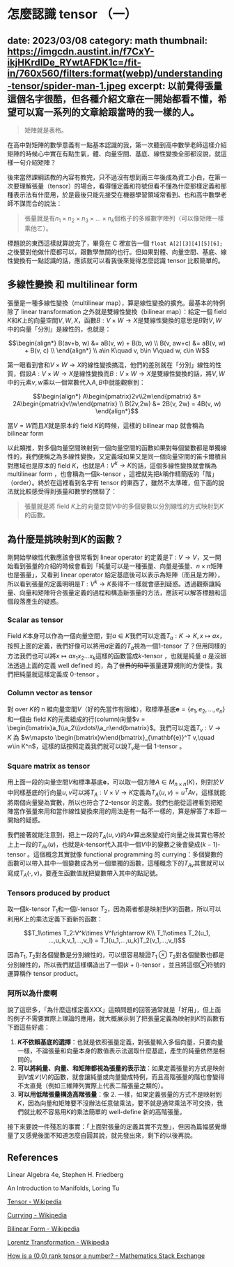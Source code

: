 # 怎麼認識 tensor （一）
date: 2023/03/08
category: math
thumbnail: https://imgcdn.austint.in/f7CxY-ikjHKrdIDe_RYwtAFDK1c=/fit-in/760x560/filters:format(webp)/understanding-tensor/spider-man-1.jpeg
excerpt: 以前覺得張量這個名字很酷，但各種介紹文章在一開始都看不懂，希望可以寫一系列的文章給跟當時的我一樣的人。
---

> 矩陣就是表格。

在高中對矩陣的數學意義有一點基本認識的我，第一次聽到高中數學老師這樣介紹矩陣的時候心中實在有點生氣，體、向量空間、基底、線性變換全部都沒說，就這樣一句介紹矩陣？

後來當然課綱該教的內容有教完，只不過沒有想到兩三年後成為資工小白，在第一次要理解張量（tensor）的場合，看得懂定義和符號但看不懂為什麼那樣定義和那種表示法有什麼用，於是最後只能先接受在機器學習領域常看到、也和高中數學老師不謀而合的說法：

> 張量就是有$` n_1\times n_2\times n_3 \times ... \times n_k `$個格子的多維數字陣列（可以像矩陣一樣乘他ㄛ）。

標題說的東西這樣就算說完了，畢竟在 C 裡宣告一個 `float A[2][3][4][5][6];` 之後要對他做什麼都可以，跟數學無關的也行。但如果對體、向量空間、基底、線性變換有一點認識的話，應該就可以看我後來覺得怎麼認識 tensor 比較簡單的。

## 多線性變換 和 multilinear form

張量是一種多線性變換（multilinear map），算是線性變換的擴充。最基本的特例除了 linear transformation 之外就是雙線性變換（bilinear map）：給定一個 field $`K`$和$`K`$上的向量空間$`V, W, X`$，函數$`B:V\times W\rightarrow X`$是雙線性變換的意思是$`B`$對$`V,W`$中的向量「分別」是線性的，也就是：

```math
\begin{align*}
B(av+b, w) &= aB(v, w) + B(b, w) \\
B(v, aw+c) &= aB(v, w) + B(v, c) \\
\end{align*}
\\
a\in K\quad v, b\in V\quad w, c\in W
```

第一眼看到會和$`V\times W\rightarrow X`$的線性變換搞混，他們的差別就在「分別」線性的性質，假設$`A:V\times W\rightarrow X`$是線性變換而$`B:V\times W\rightarrow X`$是雙線性變換的話，將$`V, W`$中的元素$`v, w`$乘以一個常數代入$`A, B`$中就能觀察到：

```math
\begin{align*}
A\begin{pmatrix}2v\\2w\end{pmatrix} &= 2A\begin{pmatrix}v\\w\end{pmatrix} \\
B(2v,2w) &= 2B(v, 2w) = 4B(v, w)
\end{align*}
```

當$`V=W`$而且$`X`$就是原本的 field $`K`$的時候，這樣的 bilinear map 就會稱為 bilinear form

以此類推，對多個向量空間映射到一個向量空間的函數如果對每個變數都是單獨線性的，我們便稱之為多線性變換，又定義域如果又是同一個向量空間的笛卡爾積且對應域也是原本的 field $`K`$，也就是$`A: V^k \rightarrow K`$的話，這個多線性變換就會稱為 multilinear form ，也會稱為一個$`k`$-tensor ，這裡就先把$`k`$稱作精簡版的「階」（order）。終於在這裡看到名字有 tensor 的東西了，雖然不太準確，但下面的說法就比較感受得到張量和數學的關聯了：

> 張量就是將 field $`K`$上的向量空間$`V`$中的多個變數以分別線性的方式映射到$`K`$的函數。

## 為什麼是挑映射到$`K`$的函數？

剛開始學線性代數應該會很常看到 linear operator 的定義是$`T: V\rightarrow V`$，又一開始看到張量的介紹的時候會看到「純量可以是一種張量、向量是張量、$`n\times n`$矩陣也是張量」，又看到 linear operator 給定基底後可以表示為矩陣（而且是方陣），所以看到張量的定義明明是$`T: V^k\rightarrow K`$長得不一樣就會感到疑惑。透過觀察讓純量、向量和矩陣符合張量定義的過程和構造新張量的方法，應該可以解答標題和這個段落產生的疑惑。

### Scalar as tensor

Field $`K`$本身可以作為一個向量空間，對$`a\in K`$我們可以定義$`T_a: K\rightarrow K, x\mapsto ax`$，按照上面的定義，我們好像可以將用$`a`$定義的$`T_a`$視為一個$`1`$-tensor 了？但用同樣的方法我們也可以將$`x\mapsto a x_1 x_2 ... x_k`$這樣的函數當成$`k`$-tensor ，也就是純量 $`a`$ 是沒辦法透過上面的定義 well defined 的，為了~~世界的和平~~張量運算規則的方便性，我們把純量就這樣定義成 $`0`$-tensor 。

### Column vector as tensor

對 over $`K`$的 n 維向量空間$`V`$（好的先當作有限維），取標準基底$`\mathbf{e} = \{e_1, e_2,...,e_n\}`$和一個由 field $`K`$的元素組成的行(column)向量$`v = \begin{bmatrix}a_1\\a_2\\\vdots\\a_n\end{bmatrix}`$。我們可以定義$`T_v: V\rightarrow K`$ 為 $`w\mapsto \begin{bmatrix}w\end{bmatrix}_{\mathbf{e}}^T v,\quad w\in K^n`$，這樣的話按照定義我們就可以說$`T_v`$是一個 $`1`$-tensor 。

### Square matrix as tensor

用上面一段的向量空間$`V`$和標準基底$`\mathbf{e}`$，可以取一個方陣$`A\in M_{n\times n}(K)`$，則對於$`V`$中同樣基底的行向量$`u,v`$可以將$`T_A: V\times V\rightarrow K`$定義為$`T_A(u, v)=u^T Av`$，這樣就能將兩個向量變為實數，所以也符合了$`2`$-tensor 的定義。我們也能從這裡看到把矩陣當作張量來用和當作線性變換來用的用法是有一點不一樣的，算是解答了本節一開始的疑惑。

我們接著就能注意到，把上一段的$`T_A(u,v)`$的$`Av`$算出來變成行向量之後其實也等於上上一段的$`T_{Av}(u)`$，也就是$`k`$-tensor代入其中一個$`V`$中的變數之後會變成$`(k-1)`$-tensor 。這個概念其實就像 functional programming 的 currying：多個變數的函數可以帶入其中一個變數成為另一個單獨的函數，這種概念下的$`T_{Av}`$其實就可以寫成$`T_A(\cdot,v)`$，要產生函數值就把變數帶入其中的點記號。

### Tensors produced by product

取一個$`k`$-tensor $`T_1`$和一個$`l`$-tensor $`T_2`$，因為兩者都是映射到$`K`$的函數，所以可以利用$`K`$上的乘法定義下面新的函數：

```math
T_1\otimes T_2:V^k\times V^l\rightarrow K\\
T_1\otimes T_2(u_1, ...,u_k,v_1,...,v_l) = T_1(u_1,...,u_k)T_2(v_1,...,v_l)
```
因為$`T_1,T_2`$對各個變數是分別線性的，可以很容易驗證$`T_1\otimes T_2`$對各個變數也都是分別線性的，所以我們就這樣構造出了一個$`(k+l)`$-tensor ，並且將這個$`\otimes`$符號的運算稱作 tensor product。

### 阿所以為什麼啊

說了這麽多，「為什麼這樣定義XXX」這類問題的回答通常就是「好用」，但上面的例子不需要實際上理論的應用，就大概展示到了把張量定義為映射到$`K`$的函數有下面這些好處：

1. **$`K`$不依賴基底的選擇**：也就是依照張量定義，對張量輸入多個向量，只要向量一樣，不論張量和向量本身的數值表示法選取什麼基底，產生的純量依然是相同的。
2. **可以將純量、向量、和矩陣都視為張量的表示法**：如果定義張量的方式是映射到$`V`$或$`\mathcal{L}(V)`$的函數，就會讓純量或向量變成特例，而且高階張量的階也會變得不太直覺（例如三維陣列實際上代表二階張量之類的）。
3. **可以用低階張量構造高階張量**：像 2. 一樣，如果定義張量的方式不是映射到$`K`$，因為向量和矩陣要不沒辦法任意做乘法，要不就是通常乘法不可交換，我們就比較不容易用$`K`$的乘法簡單的 well-define 新的高階張量。

接下來要說一件殘忍的事實：「上面對張量的定義其實不完整」，但因為篇幅感覺爆量了又感覺後面不知道怎麼自圓其說，就先發出來，剩下的以後再說。


## References

Linear Algebra 4e, Stephen H. Friedberg

An Introduction to Manifolds, Loring Tu

[Tensor - Wikipedia](https://en.wikipedia.org/wiki/Tensor)

[Currying - Wikipedia](https://en.wikipedia.org/wiki/Currying)


[Bilinear Form - Wikipedia](https://en.wikipedia.org/wiki/Bilinear_form)

[Lorentz Transformation - Wikipedia](https://en.wikipedia.org/wiki/Lorentz_transformation)

[How is a (0,0) rank tensor a number? - Mathematics Stack Exchange](https://math.stackexchange.com/questions/2887219/how-is-a-0-0-rank-tensor-a-number)